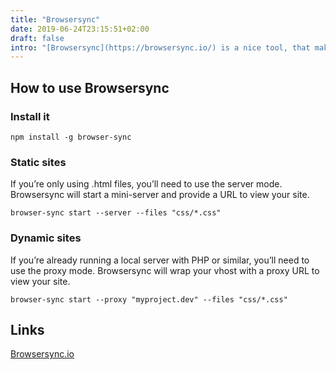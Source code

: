 ```yaml
---
title: "Browsersync"
date: 2019-06-24T23:15:51+02:00
draft: false
intro: "[Browsersync](https://browsersync.io/) is a nice tool, that makes it possible to test the site on multiple devices *at the same time!*."
---
```


## How to use Browsersync

### Install it
`npm install -g browser-sync`

### Static sites
If you’re only using .html files, you’ll need to use the server mode. Browsersync will start a mini-server and provide a URL to view your site.

`browser-sync start --server --files "css/*.css"`

### Dynamic sites
If you’re already running a local server with PHP or similar, you’ll need to use the proxy mode. Browsersync will wrap your vhost with a proxy URL to view your site.

`browser-sync start --proxy "myproject.dev" --files "css/*.css"`

## Links

[Browsersync.io](https://browsersync.io/)

